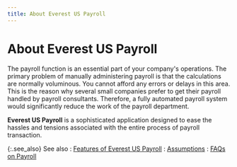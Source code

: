 ```yaml
---
title: About Everest US Payroll
---
```


# About Everest US Payroll


The payroll function is an essential part of your company's operations.  The primary problem of manually administering payroll is that the calculations  are normally voluminous. You cannot afford any errors or delays in this  area. This is the reason why several small companies prefer to get their  payroll handled by payroll consultants. Therefore, a fully automated payroll  system would significantly reduce the work of the payroll department.


**Everest US Payroll** is a sophisticated  application designed to ease the hassles and tensions associated with  the entire process of payroll transaction.


{:.see_also}
See also
: [Features  of Everest US Payroll]({{site.prl_baseurl}}/introduction/features_of_everest_us_payroll.html)
: [Assumptions]({{site.prl_baseurl}}/introduction/assumptions_payroll.html)
: [FAQs on Payroll ]({{site.prl_baseurl}}/statutory-forms-and-reports/faqs-on-payroll/faqs_on_payroll.html)
